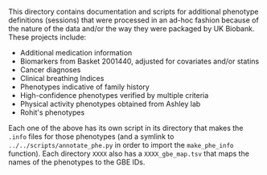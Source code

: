 This directory contains documentation and scripts for additional phenotype definitions (sessions) that were processed in an ad-hoc fashion because of the nature of the data and/or the way they were packaged by UK Biobank. These projects include:

- Additional medication information
- Biomarkers from Basket 2001440, adjusted for covariates and/or statins
- Cancer diagnoses
- Clinical breathing Indices
- Phenotypes indicative of family history
- High-confidence phenotypes verified by multiple criteria
- Physical activity phenotypes obtained from Ashley lab
- Rohit's phenotypes

Each one of the above has its own script in its directory that makes the `.info` files for those phenotypes (and a symlink to `../../scripts/annotate_phe.py` in order to import the `make_phe_info` function). Each directory `XXXX` also has a `XXXX_gbe_map.tsv` that maps the names of the phenotypes to the GBE IDs.
